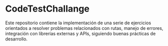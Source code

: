 # CodeTestChallange
Este repositorio contiene la implementación de una serie de ejercicios orientados a resolver problemas relacionados con rutas, manejo de errores, integración con librerías externas y APIs, siguiendo buenas prácticas de desarrollo.
